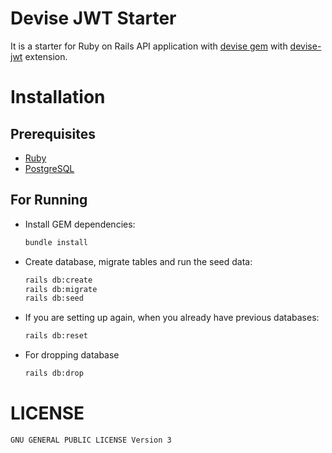 # Devise JWT Starter
It is a starter for Ruby on Rails API application with [devise gem](https://github.com/heartcombo/devise) with [devise-jwt](https://github.com/waiting-for-dev/devise-jwt) extension.

# Installation
## Prerequisites
- [Ruby](https://rvm.io/)
- [PostgreSQL](https://www.postgresql.org/download/)
## For Running
- Install GEM dependencies:
  ```bash
  bundle install
  ```

- Create database, migrate tables and run the seed data:
  ```bash
  rails db:create
  rails db:migrate
  rails db:seed
  ```

- If you are setting up again, when you already have previous databases:
  ```bash
  rails db:reset
  ```
- For dropping database
  ```bash
  rails db:drop
  ``` 

# LICENSE
```
GNU GENERAL PUBLIC LICENSE Version 3
```
